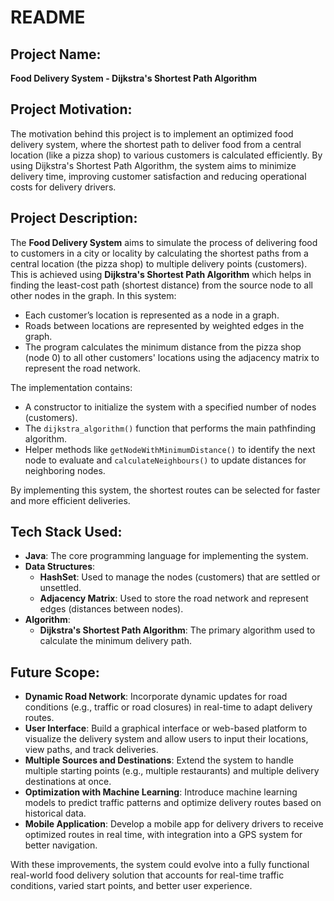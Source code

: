 # README

## Project Name:
**Food Delivery System - Dijkstra's Shortest Path Algorithm**

## Project Motivation:
The motivation behind this project is to implement an optimized food delivery system, where the shortest path to deliver food from a central location (like a pizza shop) to various customers is calculated efficiently. By using Dijkstra's Shortest Path Algorithm, the system aims to minimize delivery time, improving customer satisfaction and reducing operational costs for delivery drivers.

## Project Description:
The **Food Delivery System** aims to simulate the process of delivering food to customers in a city or locality by calculating the shortest paths from a central location (the pizza shop) to multiple delivery points (customers). This is achieved using **Dijkstra's Shortest Path Algorithm** which helps in finding the least-cost path (shortest distance) from the source node to all other nodes in the graph. In this system:
- Each customer’s location is represented as a node in a graph.
- Roads between locations are represented by weighted edges in the graph.
- The program calculates the minimum distance from the pizza shop (node 0) to all other customers' locations using the adjacency matrix to represent the road network.

The implementation contains:
- A constructor to initialize the system with a specified number of nodes (customers).
- The `dijkstra_algorithm()` function that performs the main pathfinding algorithm.
- Helper methods like `getNodeWithMinimumDistance()` to identify the next node to evaluate and `calculateNeighbours()` to update distances for neighboring nodes.

By implementing this system, the shortest routes can be selected for faster and more efficient deliveries.

## Tech Stack Used:
- **Java**: The core programming language for implementing the system.
- **Data Structures**:
  - **HashSet**: Used to manage the nodes (customers) that are settled or unsettled.
  - **Adjacency Matrix**: Used to store the road network and represent edges (distances between nodes).
- **Algorithm**:
  - **Dijkstra's Shortest Path Algorithm**: The primary algorithm used to calculate the minimum delivery path.

## Future Scope:
- **Dynamic Road Network**: Incorporate dynamic updates for road conditions (e.g., traffic or road closures) in real-time to adapt delivery routes.
- **User Interface**: Build a graphical interface or web-based platform to visualize the delivery system and allow users to input their locations, view paths, and track deliveries.
- **Multiple Sources and Destinations**: Extend the system to handle multiple starting points (e.g., multiple restaurants) and multiple delivery destinations at once.
- **Optimization with Machine Learning**: Introduce machine learning models to predict traffic patterns and optimize delivery routes based on historical data.
- **Mobile Application**: Develop a mobile app for delivery drivers to receive optimized routes in real time, with integration into a GPS system for better navigation.

With these improvements, the system could evolve into a fully functional real-world food delivery solution that accounts for real-time traffic conditions, varied start points, and better user experience.
